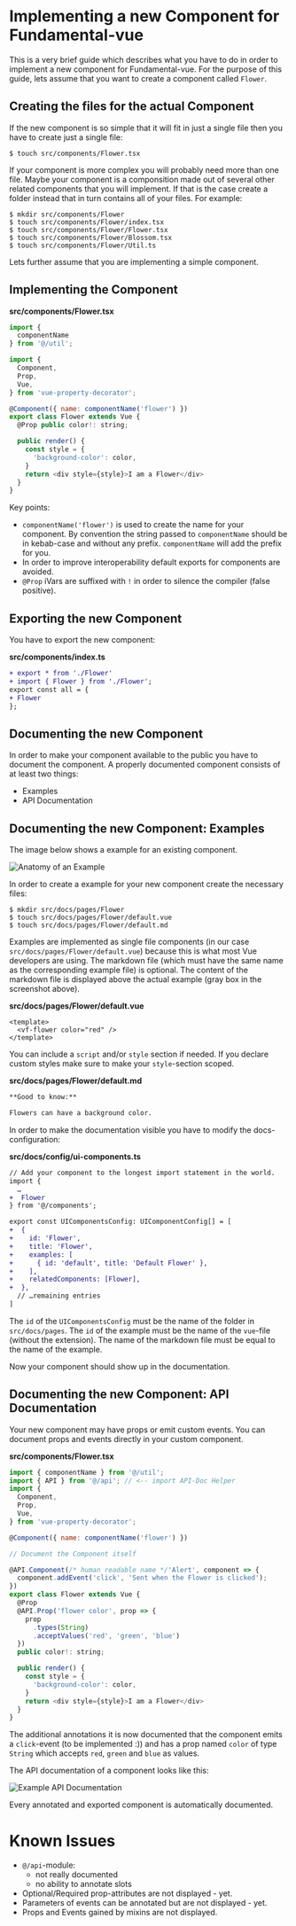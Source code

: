 # Implementing a new Component for Fundamental-vue

This is a very brief guide which describes what you have to do in order to implement a new component for Fundamental-vue. For the purpose of this guide, lets assume that you want to create a component called `Flower`.

## Creating the files for the actual Component
If the new component is so simple that it will fit in just a single file then you have to create just a single file:

```
$ touch src/components/Flower.tsx
```

If your component is more complex you will probably need more than one file. Maybe your component is a componsition made out of several other related components that you will implement. If that is the case create a folder instead that in turn contains all of your files. For example:

```
$ mkdir src/components/Flower
$ touch src/components/Flower/index.tsx
$ touch src/components/Flower/Flower.tsx
$ touch src/components/Flower/Blossom.tsx
$ touch src/components/Flower/Util.ts
```

Lets further assume that you are implementing a simple component.

## Implementing the Component


**src/components/Flower.tsx**

```js
import {
  componentName
} from '@/util';

import {
  Component,
  Prop,
  Vue,
} from 'vue-property-decorator';

@Component({ name: componentName('flower') })
export class Flower extends Vue {
  @Prop public color!: string;

  public render() {
    const style = {
      'background-color': color,
    }
    return <div style={style}>I am a Flower</div>
  }
}
```

Key points:

- `componentName('flower')` is used to create the name for your component. By convention the string passed to `componentName` should be in kebab-case and without any prefix. `componentName` will add the prefix for you.
- In order to improve interoperability default exports for components are avoided.
- `@Prop` iVars are suffixed with `!` in order to silence the compiler (false positive).

## Exporting the new Component

You have to export the new component:

**src/components/index.ts**

```diff
+ export * from './Flower'
+ import { Flower } from './Flower';
export const all = {
+ Flower
};
```

## Documenting the new Component
In order to make your component available to the public you have to document the component. A properly documented component consists of at least two things:

- Examples
- API Documentation

## Documenting the new Component: Examples
The image below shows a example for an existing component.

![Anatomy of an Example](./example.png)

In order to create a example for your new component create the necessary files:

```shell
$ mkdir src/docs/pages/Flower
$ touch src/docs/pages/Flower/default.vue
$ touch src/docs/pages/Flower/default.md
```

Examples are implemented as single file components (in our case `src/docs/pages/Flower/default.vue`) because this is what most Vue developers are using. The markdown file (which must have the same name as the corresponding example file) is optional. The content of the markdown file is displayed above the actual example (gray box in the screenshot above).

**src/docs/pages/Flower/default.vue**

```xhtml
<template>
  <vf-flower color="red" />
</template>
```

You can include a `script` and/or `style` section if needed. If you declare custom styles make sure to make your `style`-section scoped.

**src/docs/pages/Flower/default.md**

```md
**Good to know:**

Flowers can have a background color.
```

In order to make the documentation visible you have to modify the docs-configuration:

**src/docs/config/ui-components.ts**

```diff
// Add your component to the longest import statement in the world.
import {
  …
+  Flower
} from '@/components';

export const UIComponentsConfig: UIComponentConfig[] = [
+  {
+    id: 'Flower',
+    title: 'Flower',
+    examples: [
+      { id: 'default', title: 'Default Flower' },
+    ],
+    relatedComponents: [Flower],
+  },
  // …remaining entries
]
```

The `id` of the `UIComponentsConfig` must be the name of the folder in `src/docs/pages`. The `id` of the example must be the name of the `vue`-file (without the extension). The name of the markdown file must be equal to the name of the example.

Now your component should show up in the documentation.

## Documenting the new Component: API Documentation

Your new component may have props or emit custom events. You can document props and events directly in your custom component.

**src/components/Flower.tsx**

```js
import { componentName } from '@/util';
import { API } from '@/api'; // <-- import API-Doc Helper
import {
  Component,
  Prop,
  Vue,
} from 'vue-property-decorator';

@Component({ name: componentName('flower') })

// Document the Component itself

@API.Component(/* human readable name */'Alert', component => {
  component.addEvent('click', 'Sent when the Flower is clicked');
})
export class Flower extends Vue {
  @Prop
  @API.Prop('flower color', prop => {
    prop
      .types(String)
      .acceptValues('red', 'green', 'blue')
  })
  public color!: string;

  public render() {
    const style = {
      'background-color': color,
    }
    return <div style={style}>I am a Flower</div>
  }
}
```

The additional annotations it is now documented that the component emits a `click`-event (to be implemented :)) and has a prop named `color` of type `String` which accepts `red`, `green` and `blue` as values.

The API documentation of a component looks like this:

![Example API Documentation](./api.png)

Every annotated and exported component is automatically documented.

# Known Issues

* `@/api`-module:
  - not really documented
  - no ability to annotate slots
* Optional/Required prop-attributes are not displayed - yet.
* Parameters of events can be annotated but are not displayed - yet.
* Props and Events gained by mixins are not displayed.
